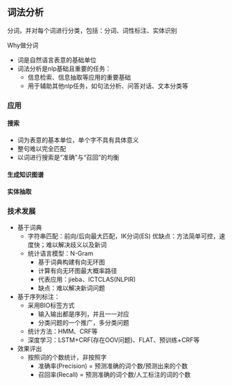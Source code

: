 ## 词法分析

分词，并对每个词进行分类，包括：分词、词性标注、实体识别

Why做分词
 - 词是自然语言表意的基础单位
 - 词法分析是nlp基础且重要的任务：
   - 信息检索、信息抽取等应用的重要基础
   - 用于辅助其他nlp任务，如句法分析、问答对话、文本分类等

### 应用
#### 搜索
 - 词为表意的基本单位，单个字不具有具体意义
 - 整句难以完全匹配
 - 以词进行搜索是“准确”与“召回”的均衡

#### 生成知识图谱

#### 实体抽取


### 技术发展
 - 基于词典
   - 字符串匹配：前向/后向最大匹配，IK分词(ES)
   	 优缺点：方法简单可控，速度快；难以解决歧义以及新词
   - 统计语言模型：N-Gram
     - 基于词典构建有向无环图
	 - 计算有向无环图最大概率路径
	 - 代表应用：jieba、ICTCLAS(NLPIR)
	 - 缺点：难以解决新词问题
 - 基于序列标注：
   - 采用BIO标签方式
     - 输入输出都是序列，并且一一对应
	 - 分类问题的一个推广，多分类问题
   - 统计方法：HMM、CRF等
   - 深度学习：LSTM+CRF(存在OOV问题)、FLAT、预训练+CRF等
 - 效果评出
   - 按照词的个数统计，非按照字
     - 准确率(Precision) = 预测准确的词个数/预测出来的个数
     - 召回率(Recall) = 预测准确的词个数/人工标注的词的个数



